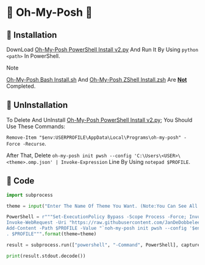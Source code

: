 <!-- # 🔰 Introduction -->
<!-- # 🔰 Introducing -->
<!-- # 🔰 Getting Started -->
# 🔶 Oh-My-Posh 🔶
## 🔹 Installation
<!-- DownLoad And Run [Oh-My-Posh PowerShell Install.ps1](https://github.com/AspectBruise09/AboutMe/blob/main/Oh-My-Posh%20PowerShell%20Install.ps1) -->
DownLoad [Oh-My-Posh PowerShell Install v2.py](https://github.com/AspectBruise09/AboutMe/blob/main/Oh-My-Posh%20PowerShell%20Install%20v2.py) And Run It By Using `python <path>` In PowerShell.
![]()
![]()
![]()
![]()
![]()
![]()
![]()
![]()
![]()
![]()
> [!Note]
> [Oh-My-Posh Bash Install.sh](https://github.com/AspectBruise09/AboutMe/blob/main/Oh-My-Posh%20Bash%20Install.sh) And [Oh-My-Posh ZShell Install.zsh](https://github.com/AspectBruise09/AboutMe/blob/main/Oh-My-Posh%20ZShell%20Install.zsh) Are <ins>**Not**</ins> Completed.
## 🔹 UnInstallation
To Delete And UnInstall [Oh-My-Posh PowerShell Install v2.py](https://github.com/AspectBruise09/AboutMe/blob/main/Oh-My-Posh%20PowerShell%20Install%20v2.py); You Should Use These Commands:

`Remove-Item "$env:USERPROFILE\AppData\Local\Programs\oh-my-posh" -Force -Recurse`.

After That, Delete `oh-my-posh init pwsh --config 'C:\Users\<USER>\<theme>.omp.json' | Invoke-Expression` Line By Using `notepad $PROFILE`.
## 🔹 Code
```py
import subprocess

theme = input("Enter The Name Of Theme You Want. (Note:You Can See All Themes In https://ohmyposh.dev/docs/themes) : --> ")

PowerShell = r"""Set-ExecutionPolicy Bypass -Scope Process -Force; Invoke-Expression ((New-Object System.Net.WebClient).DownloadString('https://ohmyposh.dev/install.ps1'))
Invoke-WebRequest -Uri "https://raw.githubusercontent.com/JanDeDobbeleer/oh-my-posh/main/themes/{theme}.omp.json" -OutFile "$env:USERPROFILE\{theme}.omp.json"
Add-Content -Path $PROFILE -Value "`noh-my-posh init pwsh --config '$env:USERPROFILE\{theme}.omp.json' | Invoke-Expression"
. $PROFILE""".format(theme=theme)

result = subprocess.run(["powershell", "-Command", PowerShell], capture_output=True)

print(result.stdout.decode())
```
